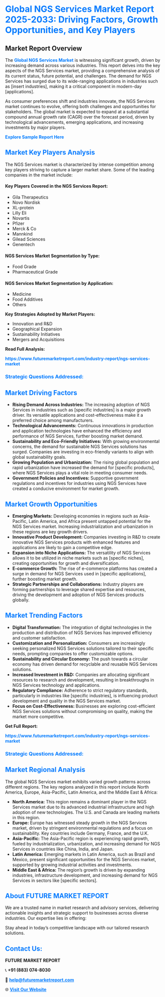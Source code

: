 <h1 style="color: #007BFF;">Global NGS Services Market Report 2025-2033: Driving Factors, Growth Opportunities, and Key Players</h1>

<section id="overview">
<h2>Market Report Overview</h2>
<p>The <a href="https://www.futuremarketreport.com/industry-report/ngs-services-market" style="color: #007BFF; text-decoration: none;"><strong>Global NGS Services Market</strong></a> is witnessing significant growth, driven by increasing demand across various industries. This report delves into the key aspects of the NGS Services market, providing a comprehensive analysis of its current status, future potential, and challenges. The demand for NGS Services has surged due to its wide-ranging applications in industries such as [insert industries], making it a critical component in modern-day [applications].</p>
<p>As consumer preferences shift and industries innovate, the NGS Services market continues to evolve, offering both challenges and opportunities for stakeholders. The global market is expected to expand at a substantial compound annual growth rate (CAGR) over the forecast period, driven by technological advancements, emerging applications, and increasing investments by major players.</p>
</section>

<section id="overview">
<p><a href="https://www.futuremarketreport.com/request-sample/reportId=35978" style="color: #007BFF; text-decoration: none;"><strong>Explore Sample Report Here</strong></a></p>
</section>

<section id="key-players">
<h2 style="color: #007BFF;">Market Key Players Analysis</h2>
<p>The NGS Services market is characterized by intense competition among key players striving to capture a larger market share. Some of the leading companies in the market include:</p>
<h4>Key Players Covered in the NGS Services Report:</h4>
<ul><li>Gila Therapeutics</li><li>Novo Nordisk</li><li>XL-protein</li><li>Lilly Eli</li><li>Novartis</li><li>Pfizer</li><li>Merck &amp; Co</li><li>Mannkind</li><li>Gilead Sciences</li><li>Genentech</li></ul>
<h4>NGS Services Market Segmentation by Type:</h4>
<ul><li>Food Grade</li><li>Pharmaceutical Grade</li></ul>

<h4>NGS Services Market Segmentation by Application:</h4>
<ul><li>Medicine</li><li>Food Additives</li><li>Others</li></ul>
<p><strong>Key Strategies Adopted by Market Players:</strong></p>
<ul>
<li>Innovation and R&D</li>
<li>Geographical Expansion</li>
<li>Sustainability Initiatives</li>
<li>Mergers and Acquisitions</li>
</ul>
</section>

<section>
<p><strong>Read Full Analysis: </strong></p><a href="https://www.futuremarketreport.com/industry-report/ngs-services-market" style="color: #007BFF; text-decoration: none;"><strong>https://www.futuremarketreport.com/industry-report/ngs-services-market</strong></a>
<h3 style="color: #007BFF;">Strategic Questions Addressed:</h3>
</section>

<section id="driving-factors">
<h2 style="color: #007BFF;">Market Driving Factors</h2>
<ul>
<li><strong>Rising Demand Across Industries:</strong> The increasing adoption of NGS Services in industries such as [specific industries] is a major growth driver. Its versatile applications and cost-effectiveness make it a preferred choice among manufacturers.</li>
<li><strong>Technological Advancements:</strong> Continuous innovations in production and application technologies have enhanced the efficiency and performance of NGS Services, further boosting market demand.</li>
<li><strong>Sustainability and Eco-Friendly Initiatives:</strong> With growing environmental concerns, the demand for sustainable NGS Services solutions has surged. Companies are investing in eco-friendly variants to align with global sustainability goals.</li>
<li><strong>Growing Population and Urbanization:</strong> The rising global population and rapid urbanization have increased the demand for [specific products], where NGS Services plays a vital role in meeting consumer needs.</li>
<li><strong>Government Policies and Incentives:</strong> Supportive government regulations and incentives for industries using NGS Services have created a conducive environment for market growth.</li>
</ul>
</section>

<section id="growth-opportunities">
<h2 style="color: #007BFF;">Market Growth Opportunities</h2>
<ul>
<li><strong>Emerging Markets:</strong> Developing economies in regions such as Asia-Pacific, Latin America, and Africa present untapped potential for the NGS Services market. Increasing industrialization and urbanization in these regions are key growth drivers.</li>
<li><strong>Innovative Product Development:</strong> Companies investing in R&D to create innovative NGS Services products with enhanced features and applications are likely to gain a competitive edge.</li>
<li><strong>Expansion into Niche Applications:</strong> The versatility of NGS Services allows it to be utilized in niche markets such as [specific niches], creating opportunities for growth and diversification.</li>
<li><strong>E-commerce Growth:</strong> The rise of e-commerce platforms has created a surge in demand for NGS Services used in [specific applications], further boosting market growth.</li>
<li><strong>Strategic Partnerships and Collaborations:</strong> Industry players are forming partnerships to leverage shared expertise and resources, driving the development and adoption of NGS Services products globally.</li>
</ul>
</section>

<section id="trending-factors">
<h2 style="color: #007BFF;">Market Trending Factors</h2>
<ul>
<li><strong>Digital Transformation:</strong> The integration of digital technologies in the production and distribution of NGS Services has improved efficiency and customer satisfaction.</li>
<li><strong>Customization and Personalization:</strong> Consumers are increasingly seeking personalized NGS Services solutions tailored to their specific needs, prompting companies to offer customizable options.</li>
<li><strong>Sustainability and Circular Economy:</strong> The push towards a circular economy has driven demand for recyclable and reusable NGS Services solutions.</li>
<li><strong>Increased Investment in R&D:</strong> Companies are allocating significant resources to research and development, resulting in breakthroughs in NGS Services technology and applications.</li>
<li><strong>Regulatory Compliance:</strong> Adherence to strict regulatory standards, particularly in industries like [specific industries], is influencing product development and quality in the NGS Services market.</li>
<li><strong>Focus on Cost-Effectiveness:</strong> Businesses are exploring cost-efficient NGS Services solutions without compromising on quality, making the market more competitive.</li>
</ul>
</section>

<section>
<p><strong>Get Full Report: </strong></p><a href="https://www.futuremarketreport.com/industry-report/ngs-services-market" style="color: #007BFF; text-decoration: none;"><strong>https://www.futuremarketreport.com/industry-report/ngs-services-market</strong></a>
<h3 style="color: #007BFF;">Strategic Questions Addressed:</h3>
</section>


<section id="regional-analysis">
<h2 style="color: #007BFF;">Market Regional Analysis</h2>
<p>The global NGS Services market exhibits varied growth patterns across different regions. The key regions analyzed in this report include North America, Europe, Asia-Pacific, Latin America, and the Middle East & Africa:</p>
<ul>
<li><strong>North America:</strong> This region remains a dominant player in the NGS Services market due to its advanced industrial infrastructure and high adoption of new technologies. The U.S. and Canada are leading markets in this region.</li>
<li><strong>Europe:</strong> Europe has witnessed steady growth in the NGS Services market, driven by stringent environmental regulations and a focus on sustainability. Key countries include Germany, France, and the U.K.</li>
<li><strong>Asia-Pacific:</strong> The Asia-Pacific region is experiencing rapid growth, fueled by industrialization, urbanization, and increasing demand for NGS Services in countries like China, India, and Japan.</li>
<li><strong>Latin America:</strong> Emerging markets in Latin America, such as Brazil and Mexico, present significant opportunities for the NGS Services market, supported by growing industrial activities and investments.</li>
<li><strong>Middle East & Africa:</strong> The region’s growth is driven by expanding industries, infrastructure development, and increasing demand for NGS Services in sectors like [specific sectors].</li>
</ul>
</section>

<footer>
<h2 style="color: #007BFF;">About FUTURE MARKET REPORT</h2>
<p>We are a trusted name in market research and advisory services, delivering actionable insights and strategic support to businesses across diverse industries. Our expertise lies in offering:</p>

<p>Stay ahead in today’s competitive landscape with our tailored research solutions.</p>

<h2 style="color: #007BFF;">Contact Us:</h2>
<p><strong>FUTURE MARKET REPORT</strong></p>
<p>📞 <strong>+91 (883) 074-8030</strong></p>
<p>📧 <strong><a href="mailto:help@futuremarketreport.com" style="color: #007BFF;">help@futuremarketreport.com</a></strong></p>
<p>🌐 <strong><a href="https://www.futuremarketreport.com/" style="color: #007BFF;">Visit Our Website</a></strong></p>
</footer>